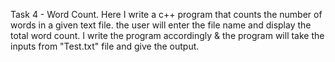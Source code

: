 Task 4 - Word Count. Here I write a c++ program that counts the number of words in a given text file. the user will enter the file name and display the total word count. I write the program accordingly & the program will take the inputs from "Test.txt" file and give the output.
